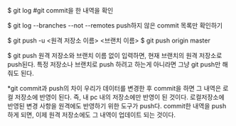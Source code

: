 $ git log
#git commit을 한 내역을 확인

$ git log --branches --not --remotes
push하지 않은 commit 목록만 확인하기

$ git push -u <원격 저장소 이름> <브랜치 이름>
$ git push origin master

$ git push
원격 저장소와 브랜치 이름 없이 입력하면, 현재 브랜치의 원격 저장소로 push된다.
특정 저장소나 브랜치로 push 하려고 하는게 아니라면 그냥 git push만 해줘도 된다.

*git commit과 push의 차이
우리가 데이터를 변경한 후 commit을 하면 그 내역은 로컬 저장소에 반영이 된다.
즉, 내 pc 내의 저장소에만 반영이 된 것이다.
로컬저장소에 반영된 변경 사항을 원격에도 반영하기 위한 도구가 push다.
commit한 내역을 push하게 되면, 이제 원격 저장소에도 그 내역이 업데이트 되는 것이다.
